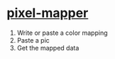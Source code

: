 # [pixel-mapper](https://streq.github.io/pixel-mapper)
1. Write or paste a color mapping 
2. Paste a pic 
3. Get the mapped data
